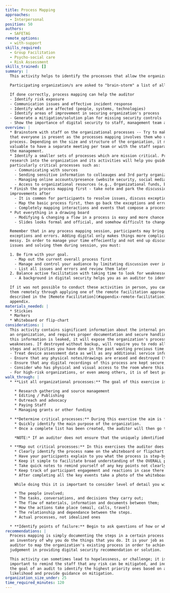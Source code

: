 ```yaml
---
title: Process Mapping
approaches:
  - Interpersonal
position: 50
authors:
  - SAFETAG
remote_options:
  - with-support
skills_required:
  - Group Facilitation
  - Psycho-social care
  - Risk Assessment
skills_trained: []
summary: |
  This activity helps to identify the processes that allow the organization to function (publishing articles, payments, communicating with sources, field work etc) the assets and systems (websites, software, PayPal accounts) they rely on, and which ones are critical to their work.

  Participating organization/s are asked to "brain-storm" a list of all the processes that are critical for their work and the auditor works to map the details of critical processes out to expose points of risk.

  If done correctly, process mapping can help the auditor
  - Identify risk exposure
  - Communication issues and effective incident response
  - Identify what are affected (people, systems, technologies)
  - Identify areas of improvement in securing organization's process
  - Generate a mitigation/solution plan for missing security controls
  - Show the importance of digital security to staff, management team and stakeholders
overview: |
  * Brainstorm with staff on the organizational processes -- Try to make sure
  that everyone is present as the processes mapping involves them who use the
  process. Depending on the size and structure of the organiation, it may be
  valuable to have a separate meeting per team or with the staff separate from
  the management.
  * Identify a smaller sets of processes which are mission critical. Preparatory
  research into the organization and its activities will help you guide towards
  particularly critical processes such as:
    - Communicating with sources
    - Sending sensitive information to colleauges and 3rd party organizations
    - Managing online accounts/presence (website security, social media accounts)
    - Access to organizational resources (e.g., Organizational funds, banking etc)
  * Finish the process mapping first - take note and park the discussions of
  improvements after
    - It is common for participants to resolve issues, discuss exceptions and errors during the activity
    - Map the basic process first, then go back the exceptions and errors. You can't prioritize until you have the whole picture
    - Completely mapping interactions and events that compose a process will lead you to the areas that are expose to risks
  * Put everything in a drawing board
    - Modifying & changing a flow in a process is easy and more chance to change. It can also make the participants interactive.
    - Slides looks formal and official, and somehow difficult to change and modify

  Remember that in any process mapping session, participants may bring up
  exceptions and errors. Adding digital only makes things more complicated and
  messy. In order to manage your time effeciently and not end up discussing
  issues and solving them during session, you must:

  1. Be firm with your goal.
    - Map out the current overall process first
    - Manage and control your audience by limitating discussion over insignificant topics
    - List all issues and errors and review them later
  2. Balance active facilitation with taking time to look for weaknesses
    - A background in digital security helps you as an auditor to identify possible ways how you one can exploit a weak processes. While largely letting the organization drive the process creation, ask targeted questions to fully expose the full extent of a critical process and keep an eye on ways the processes could be vulnerable. If this is your way of thinking, you may already be formulating ideas on how to mitigate those attacks and give the best recommendation according to their process.

  If it was not possible to conduct these activities in person, you can conduct
  them remotely through applying one of the remote facilitation approaches
  described in the [Remote Facilitation](#appendix-remote-facilitation)
  appendix.
materials_needed: |
  * Stickies
  * Markers
  * Whiteboard or flip-chart
considerations: |
  This activity contains significant information about the internal process of
  an organization, and requires proper documentation and secure handling. If
  this information is leaked, it will expose the organization's process
  weaknesses. If destroyed without backup, will require you to redo all the
  steps and activities you have done in the past wasting precious time.
  - Treat device assessment data as well as any additional service information learned with the utmost security
  - Ensure that any physical notes/drawings are erased and destroyed (throughoughly shredded/burnt papers, and whiteboards/blackbroads erased with alcohol/water) once backed up digitally.
  - Ensure that any digital recordings of this process are kept secure, encrypted, and backed up
  - Consider who has physical and visual access to the room where this process takes place, and if the room can be secured if this activity may span long/overnight breaks.
  - For high-risk organizations, or even among others, it is of best practice to keep digital devices such as mobile phones, laptops and computers turned off during the mapping activity. The use of camera, (not camera phones) is recommended. Mobile devices such as laptops and mobile phones if compromised can record audio, and capture videos.
walk_through: |
  * **List all organizational processes:** The goal of this exercise is for the auditor to lead the host participants in "brain-storming" a list of all the processes the organization takes part in to carry out their work. It is important to remember this is a brainstorming session of all of the processes that occur in the organization. To get started, the auditor may find it useful to give the participants a few examples such as:

    * Research gathering and source management
    * Editing / Publishing
    * Outreach and advocacy
    * Paying Staff
    * Managing grants or other funding

  * **Determine critical processes:** During this exercise the aim is for the auditor to lead the attendees in narrowing down the subset of activities to those that are crucial to their work. Once the participants have brainstormed these out the facilitator leads the participants in identifying  critical processes (this may be all of the processes identified).
    * Quickly identify the main purpose of the organization.
    * Once a complete list has been created, the auditor will then go through through to identify with the participants the critical processes within the organization – that is, without these processes the organization would not be able to function or function at a very poor level, or would not fulfill its mission

    *NOTE:* If an auditor does not ensure that the uniquely identified subset of processes speaks to the full range of participants, their recommendations are more likely to be met with resistance.

  * **Map out critical processes:** In this exercises the auditor does free-hand drawing (ideally on a whiteboard to allow for easy changes) mapping for each process guided by the host participants. The auditor needs to make sure that they work to develop a broad understanding of the overall process. This is a time consuming activity, and managing their overall time to complete the entire needs assessment, and respect the time constraints of the staff, is critical.
    * Clearly identify the process name on the whiteboard or flipchart
    * Have your participants explain to you what the process is step-by-step, while making a note on the side where there will be follow on processes.
    * Keep it simple to facilitate broad understanding of the OVERALL process. Too much detail early on can be overwhelming and/or lead to confusion. If you agree that more detail is required on a particular action, it is easy to highlight that box and produce a separate chart showing the process taking place within.
    * Take quick notes to remind yourself of any key points not clearly marked on the map before they move on to the next activity.
    * Keep track of participant engagement and reactions in case there are edge cases you may need to follow up on individually afterwards.
    * After completing all the key events take a photo of the whiteboard / store the chart-paper for later documentation.

    While doing this it is important to consider level of detail you will be mapping out (this should be pre-determined or established so everyone is on the same page).  You will generally want to capture:

    * The people involved;
    * The tasks, conversations, and decisions they carry out;
    * The flow of materials, information and documents between them;
    * How the actions take place (email, calls, travel)
    * The relationship and dependance between the steps.
    * Actual processes, not idealized ones

  * **Identify points of failure:** Begin to ask questions of how or why a particular process or step could be problematic or risky. Depending on the organization, you may want to do this as only mental notes to yourself or as a more interactive discussion.  The goal is to improve the organization's understanding of their own processes and the risks they include.
recommendations: |
  Process mapping is simply documenting the steps in a certain process or simply
  an inventory of why you do the things that you do. It is your job as an
  auditor to map the organization's existing process in order to achieve sound
  judgement in providing digital security recommendation or solution.

  This activity can sometimes lead to hopelessness, or challenge; it is
  important to remind the staff that any risk can be mitigated, and indeed it is
  the goal of an audit to identify the highest priority ones based on actual
  likelihood and provide guidance on mitigation.
organization_size_under: 25
time_required_minutes: 120
---
```

